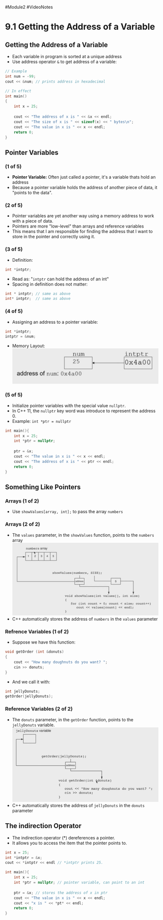 #Module2 #VideoNotes
# 9.1 Getting the Address of a Variable
## Getting the Address of a Variable
- Each variable in program is sorted at a unique address
- Use address operator `&` to get address of a variable:
```c++
// Example
int num = -99; 
cout << &num; // prints address in hexadecimal
```

```c++
// In effect
int main()
{
	int x = 25;

	cout << "The address of x is " << &x << endl;
	cout << "The size of x is " << sizeof(x) << " bytes\n";
	cout << "The value in x is " << x << endl;
	return 0;
}
```
## Pointer Variables
### (1 of 5)
- **Pointer Variable:** Often just called a pointer, it's a variable thats hold an address
- Because a pointer variable holds the address of another piece of data, it "points to the data".
### (2 of 5)
- Pointer variables are yet another way using a memory address to work with a piece of data.
- Pointers are more "low-level" than arrays and reference variables
- This means that I am responsible for finding the address that I want to store in the pointer and correctly using it.
### (3 of 5)
- Definition:
```c++
int *intptr;
```
- Read as: "`intptr` can hold the address of an int"
- Spacing in definition does not matter:
```c++
int * intptr; // same as above
int* intptr;  // same as above
```
### (4 of 5)
- Assigning an address to a pointer variable:
```c++
int *intptr;
intptr = &num;
```
- Memory Layout:
![Pointer Basics - Pointer Variables diagram](/Module%202/Video%20Notes/(1)%20Pointer%20Basics%20Photos/Pointer%20Basics%20-%20Pointer%20Variables%20Diagram.png)
### (5 of 5)
- Initialize pointer variables with the special value `nullptr`.
- In C++ 11, the `nullptr` key word was introduce to represent the address 0.
- Example: `int *ptr = nullptr`

```c++
int main(){
	int x = 25;
	int *ptr = nullptr;

	ptr = &x;
	cout << "The value in x is " << x << endl;
	cout << "The address of x is " << ptr << endl;
	return 0;
}
```

## Something Like Pointers
### Arrays (1 of 2)
- Use `showValues[array, int];` to pass the array `numbers`
### Arrays (2 of 2)
- The `values` parameter, in the `showValues` function, points to the `numbers` array
![Pointer Basics - Something Like Pointers - Arrays](/Module%202/Video%20Notes/(1)%20Pointer%20Basics%20Photos/Pointer%20Basics%20-%20Something%20Like%20Pointers%20-%20Arrays.png)
- C++ automatically stores the address of `numbers` in the `values` parameter
### Refrence Variables (1 of 2)
- Suppose we have this function:
```c++
void getOrder (int &donuts)
{
	cout << "How many doughnuts do you want? ";
	cin >> donuts;
}
```
- And we call it with:
```c++
int jellyDonuts;
getOrder(jellyDonuts);
```
### Reference Variables (2 of 2)
- The `donuts` parameter, in the `getOrder` function, points to the `jellyDonuts` variable. 
![Pointer Basics - Something Like Pointers - Reference Variables](/Module%202/Video%20Notes/(1)%20Pointer%20Basics%20Photos/Pointer%20Basics%20-%20Something%20Like%20Pointers%20-%20Reference%20Variables.png)
- C++ automatically stores the address of `jellyDonuts` in the `donuts` parameter

## The indirection Operator
- The indirection operator (\*) dereferences a pointer.
- It allows you to access the item that the pointer points to.
```c++
int x = 25;
int *intptr = &x;
cout << *intptr << endl // *intptr prints 25.
```

```c++
int main(){
	int x = 25;
	int *ptr = nullptr; // pointer variable, can point to an int

	ptr = &x; // stores the address of x in ptr
	cout << "The value in x is " << x << endl; 
	cout << "x is " << *pt* << endl;
	return 0;
}
```